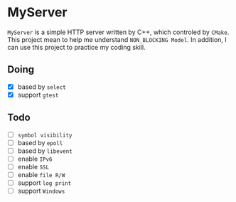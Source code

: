 # MyServer

`MyServer` is a simple HTTP server written by C++, which controled by `CMake`. This project mean to help me understand `NON_BLOCKING Model`. In addition, I can use this project to practice my coding skill.  

## Doing
* [x] based by `select`
* [x] support `gtest`

## Todo
* [ ] `symbol visibility`
* [ ] based by `epoll`
* [ ] based by `libevent`
* [ ] enable `IPv6`
* [ ] enable `SSL`
* [ ] enable `file R/W`
* [ ] support `log print`
* [ ] support `Windows`
